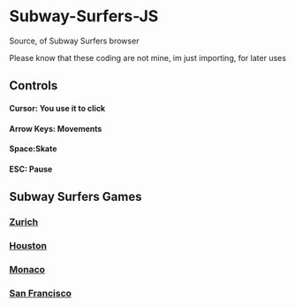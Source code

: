 # Subway-Surfers-JS
Source, of Subway Surfers browser

  Please know that these coding are not mine, im just importing, for later uses
  
  ## Controls
#### Cursor: You use it to click
#### Arrow Keys: Movements
#### Space:Skate
#### ESC: Pause

  ## Subway Surfers Games
### [Zurich](https://coolan127gamer.github.io/Subway-Surfers-JS/Zurich)
### [Houston](https://coolan127gamer.github.io/Subway-Surfers-JS/Houston/)
### [Monaco](https://coolan127gamer.github.io/Subway-Surfers-JS/Monaco/)
### [San Francisco](https://coolan127gamer.github.io/Subway-Surfers-JS/San%20Francisco/)
